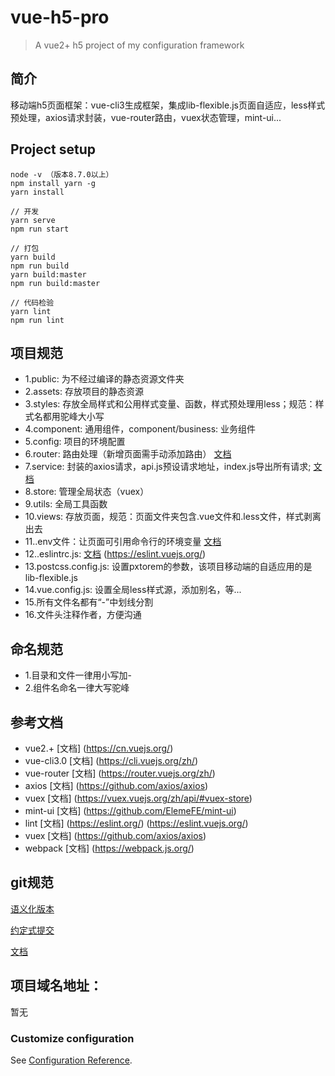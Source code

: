 # vue-h5-pro

> A vue2+ h5 project of my configuration framework

## 简介
移动端h5页面框架：vue-cli3生成框架，集成lib-flexible.js页面自适应，less样式预处理，axios请求封装，vue-router路由，vuex状态管理，mint-ui...

## Project setup
```
node -v （版本8.7.0以上）
npm install yarn -g
yarn install

// 开发
yarn serve
npm run start

// 打包
yarn build
npm run build
yarn build:master
npm run build:master

// 代码检验
yarn lint
npm run lint
```

## 项目规范
- 1.public: 为不经过编译的静态资源文件夹
- 2.assets: 存放项目的静态资源
- 3.styles: 存放全局样式和公用样式变量、函数，样式预处理用less；规范：样式名都用驼峰大小写
- 4.component: 通用组件，component/business: 业务组件
- 5.config: 项目的环境配置
- 6.router: 路由处理（新增页面需手动添加路由） [文档](https://router.vuejs.org/zh/)
- 7.service: 封装的axios请求，api.js预设请求地址，index.js导出所有请求; [文档](https://github.com/axios/axios)
- 8.store: 管理全局状态（vuex）
- 9.utils: 全局工具函数
- 10.views: 存放页面，规范：页面文件夹包含.vue文件和.less文件，样式剥离出去
- 11..env文件：让页面可引用命令行的环境变量 [文档](https://cli.vuejs.org/zh/guide/mode-and-env.html)
- 12..eslintrc.js: [文档](https://eslint.org/) (https://eslint.vuejs.org/)
- 13.postcss.config.js: 设置pxtorem的参数，该项目移动端的自适应用的是lib-flexible.js
- 14.vue.config.js: 设置全局less样式源，添加别名，等...
- 15.所有文件名都有“-”中划线分割
- 16.文件头注释作者，方便沟通

## 命名规范
- 1.目录和文件一律用小写加-
- 2.组件名命名一律大写驼峰

## 参考文档
- vue2.+ [文档] (https://cn.vuejs.org/)
- vue-cli3.0 [文档] (https://cli.vuejs.org/zh/)
- vue-router [文档] (https://router.vuejs.org/zh/)
- axios [文档] (https://github.com/axios/axios)
- vuex [文档] (https://vuex.vuejs.org/zh/api/#vuex-store)
- mint-ui [文档] (https://github.com/ElemeFE/mint-ui)
- lint [文档] (https://eslint.org/) (https://eslint.vuejs.org/)
- vuex [文档] (https://github.com/axios/axios)
- webpack [文档] (https://webpack.js.org/)

## git规范
[语义化版本](https://semver.org/lang/zh-CN/) 

[约定式提交](https://www.conventionalcommits.org/zh/v1.0.0-beta.4/)

[文档](https://www.liaoxuefeng.com/wiki/896043488029600)

## 项目域名地址：
暂无

### Customize configuration
See [Configuration Reference](https://cli.vuejs.org/config/).
